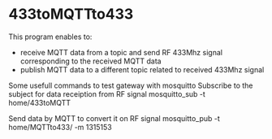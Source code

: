 # 433toMQTTto433
  This program enables to:  
  - receive MQTT data from a topic and send RF 433Mhz signal corresponding to the received MQTT data  
  - publish MQTT data to a different topic related to received 433Mhz signal



Some usefull commands to test gateway with mosquitto
Subscribe to the subject for data receiption from RF signal
mosquitto_sub -t home/433toMQTT

Send data by MQTT to convert it on RF signal
mosquitto_pub -t home/MQTTto433/ -m 1315153

